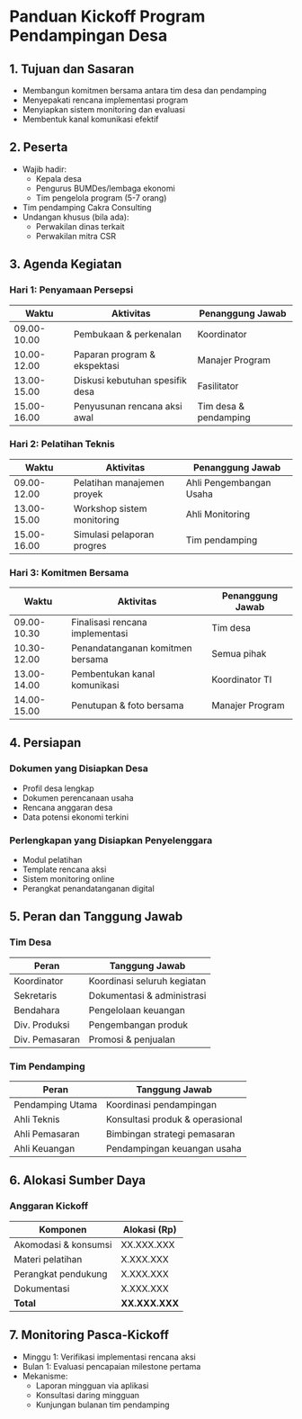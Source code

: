 # Panduan Kickoff Program Pendampingan Desa

## 1. Tujuan dan Sasaran

- Membangun komitmen bersama antara tim desa dan pendamping
- Menyepakati rencana implementasi program
- Menyiapkan sistem monitoring dan evaluasi
- Membentuk kanal komunikasi efektif

## 2. Peserta

- Wajib hadir:
  - Kepala desa
  - Pengurus BUMDes/lembaga ekonomi
  - Tim pengelola program (5-7 orang)
- Tim pendamping Cakra Consulting
- Undangan khusus (bila ada):
  - Perwakilan dinas terkait
  - Perwakilan mitra CSR

## 3. Agenda Kegiatan

### Hari 1: Penyamaan Persepsi

| Waktu | Aktivitas | Penanggung Jawab |
|-------|-----------|------------------|
| 09.00-10.00 | Pembukaan & perkenalan | Koordinator |
| 10.00-12.00 | Paparan program & ekspektasi | Manajer Program |
| 13.00-15.00 | Diskusi kebutuhan spesifik desa | Fasilitator |
| 15.00-16.00 | Penyusunan rencana aksi awal | Tim desa & pendamping |

### Hari 2: Pelatihan Teknis

| Waktu | Aktivitas | Penanggung Jawab |
|-------|-----------|------------------|
| 09.00-12.00 | Pelatihan manajemen proyek | Ahli Pengembangan Usaha |
| 13.00-15.00 | Workshop sistem monitoring | Ahli Monitoring |
| 15.00-16.00 | Simulasi pelaporan progres | Tim pendamping |

### Hari 3: Komitmen Bersama

| Waktu | Aktivitas | Penanggung Jawab |
|-------|-----------|------------------|
| 09.00-10.30 | Finalisasi rencana implementasi | Tim desa |
| 10.30-12.00 | Penandatanganan komitmen bersama | Semua pihak |
| 13.00-14.00 | Pembentukan kanal komunikasi | Koordinator TI |
| 14.00-15.00 | Penutupan & foto bersama | Manajer Program |

## 4. Persiapan

### Dokumen yang Disiapkan Desa

- Profil desa lengkap
- Dokumen perencanaan usaha
- Rencana anggaran desa
- Data potensi ekonomi terkini

### Perlengkapan yang Disiapkan Penyelenggara

- Modul pelatihan
- Template rencana aksi
- Sistem monitoring online
- Perangkat penandatanganan digital

## 5. Peran dan Tanggung Jawab

### Tim Desa

| Peran | Tanggung Jawab |
|-------|---------------|
| Koordinator | Koordinasi seluruh kegiatan |
| Sekretaris | Dokumentasi & administrasi |
| Bendahara | Pengelolaan keuangan |
| Div. Produksi | Pengembangan produk |
| Div. Pemasaran | Promosi & penjualan |

### Tim Pendamping

| Peran | Tanggung Jawab |
|-------|---------------|
| Pendamping Utama | Koordinasi pendampingan |
| Ahli Teknis | Konsultasi produk & operasional |
| Ahli Pemasaran | Bimbingan strategi pemasaran |
| Ahli Keuangan | Pendampingan keuangan usaha |

## 6. Alokasi Sumber Daya

### Anggaran Kickoff

| Komponen | Alokasi (Rp) |
|----------|--------------|
| Akomodasi & konsumsi | XX.XXX.XXX |
| Materi pelatihan | X.XXX.XXX |
| Perangkat pendukung | X.XXX.XXX |
| Dokumentasi | X.XXX.XXX |
| **Total** | **XX.XXX.XXX** |

## 7. Monitoring Pasca-Kickoff

- Minggu 1: Verifikasi implementasi rencana aksi
- Bulan 1: Evaluasi pencapaian milestone pertama
- Mekanisme:
  - Laporan mingguan via aplikasi
  - Konsultasi daring mingguan
  - Kunjungan bulanan tim pendamping
